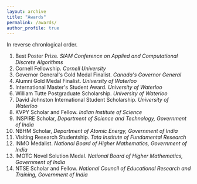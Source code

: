 ```yaml
---
layout: archive
title: "Awards"
permalink: /awards/
author_profile: true
---
```


In reverse chronlogical order.

1. Best Poster Prize. *SIAM Conference on Applied and Computational Discrete Algorithms*
2. Cornell Fellowship. *Cornell University*
3. Governor General's Gold Medal Finalist. *Canada's Governor General*
4. Alumni Gold Medal Finalist. *University of Waterloo*
5. International Master's Student Award. *University of Waterloo*
6. William Tutte Postgraduate Scholarship. *University of Waterloo*
7. David Johnston International Student Scholarship. *University of Waterloo*
8. KVPY Scholar and Fellow. *Indian Institute of Science*
9. INSPIRE Scholar, *Department of Science and Technology, Government of India*
10. NBHM Scholar, *Department of Atomic Energy, Government of India*
11. Visiting Research Studentship. *Tata Institute of Fundamental Research*
12. INMO Medalist. *National Board of Higher Mathematics, Government of India*
13. IMOTC Novel Solution Medal. *National Board of Higher Mathematics, Government of India*
14. NTSE Scholar and Fellow. *National Council of Educational Research and Training, Government of India*
